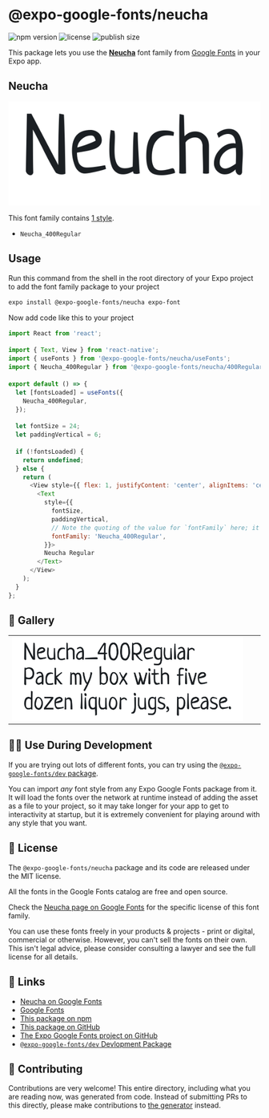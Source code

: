 # @expo-google-fonts/neucha

![npm version](https://flat.badgen.net/npm/v/@expo-google-fonts/neucha)
![license](https://flat.badgen.net/github/license/expo/google-fonts)
![publish size](https://flat.badgen.net/packagephobia/install/@expo-google-fonts/neucha)

This package lets you use the [**Neucha**](https://fonts.google.com/specimen/Neucha) font family from [Google Fonts](https://fonts.google.com/) in your Expo app.

## Neucha

![Neucha](./font-family.png)

This font family contains [1 style](#-gallery).

- `Neucha_400Regular`

## Usage

Run this command from the shell in the root directory of your Expo project to add the font family package to your project
```sh
expo install @expo-google-fonts/neucha expo-font
```

Now add code like this to your project
```js
import React from 'react';

import { Text, View } from 'react-native';
import { useFonts } from '@expo-google-fonts/neucha/useFonts';
import { Neucha_400Regular } from '@expo-google-fonts/neucha/400Regular';

export default () => {
  let [fontsLoaded] = useFonts({
    Neucha_400Regular,
  });

  let fontSize = 24;
  let paddingVertical = 6;

  if (!fontsLoaded) {
    return undefined;
  } else {
    return (
      <View style={{ flex: 1, justifyContent: 'center', alignItems: 'center' }}>
        <Text
          style={{
            fontSize,
            paddingVertical,
            // Note the quoting of the value for `fontFamily` here; it expects a string!
            fontFamily: 'Neucha_400Regular',
          }}>
          Neucha Regular
        </Text>
      </View>
    );
  }
};

```

## 🔡 Gallery


||||
|-|-|-|
|![Neucha_400Regular](.//400Regular/Neucha_400Regular.ttf.png)||||


## 👩‍💻 Use During Development

If you are trying out lots of different fonts, you can try using the [`@expo-google-fonts/dev` package](https://github.com/freeboub/google-fonts/tree/master/font-packages/dev#readme).

You can import *any* font style from any Expo Google Fonts package from it. It will load the fonts
over the network at runtime instead of adding the asset as a file to your project, so it may take longer
for your app to get to interactivity at startup, but it is extremely convenient
for playing around with any style that you want.

## 📖 License

The `@expo-google-fonts/neucha` package and its code are released under the MIT license.

All the fonts in the Google Fonts catalog are free and open source.

Check the [Neucha page on Google Fonts](https://fonts.google.com/specimen/Neucha) for the specific license of this font family.

You can use these fonts freely in your products & projects - print or digital, commercial or otherwise. However, you can't sell the fonts on their own. This isn't legal advice, please consider consulting a lawyer and see the full license for all details.

## 🔗 Links

- [Neucha on Google Fonts](https://fonts.google.com/specimen/Neucha)
- [Google Fonts](https://fonts.google.com/)
- [This package on npm](https://www.npmjs.com/package/@expo-google-fonts/neucha)
- [This package on GitHub](https://github.com/freeboub/google-fonts/tree/master/font-packages/neucha)
- [The Expo Google Fonts project on GitHub](https://github.com/freeboub/google-fonts)
- [`@expo-google-fonts/dev` Devlopment Package](https://github.com/freeboub/google-fonts/tree/master/font-packages/dev)

## 🤝 Contributing

Contributions are very welcome! This entire directory, including what you are reading now, was generated from code. Instead of submitting PRs to this directly, please make contributions to [the generator](https://github.com/freeboub/google-fonts/tree/master/packages/generator) instead.
